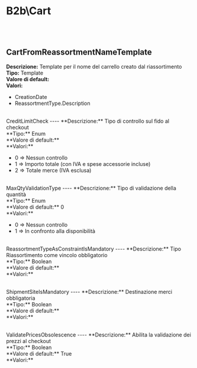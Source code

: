 # B2b\Cart

<br><br> 

CartFromReassortmentNameTemplate 
----
**Descrizione:** Template per il nome del carrello creato dal riassortimento<br>
**Tipo:** Template<br>
**Valore di default:** <br>
**Valori:**
<ul> 
<li>CreationDate</li>
<li>ReassortmentType.Description</li>
</ul><br>
CreditLimitCheck 
----
**Descrizione:** Tipo di controllo sul fido al checkout<br>
**Tipo:** Enum<br>
**Valore di default:** <br>
**Valori:**
<ul> 
<li>0 => Nessun controllo</li>
<li>1 => Importo totale (con IVA e spese accessorie incluse)</li>
<li>2 => Totale merce (IVA esclusa)</li>
</ul><br>
MaxQtyValidationType 
----
**Descrizione:** Tipo di validazione della quantità<br>
**Tipo:** Enum<br>
**Valore di default:** 0<br>
**Valori:**
<ul> 
<li>0 => Nessun controllo</li>
<li>1 => In confronto alla disponibilità</li>
</ul><br>
ReassortmentTypeAsConstraintIsMandatory 
----
**Descrizione:** Tipo Riassortimento come vincolo obbligatorio<br>
**Tipo:** Boolean<br>
**Valore di default:** <br>
**Valori:**
<ul> 
</ul><br>
ShipmentSiteIsMandatory 
----
**Descrizione:** Destinazione merci obbligatoria<br>
**Tipo:** Boolean<br>
**Valore di default:** <br>
**Valori:**
<ul> 
</ul><br>
ValidatePricesObsolescence 
----
**Descrizione:** Abilita la validazione dei prezzi al checkout<br>
**Tipo:** Boolean<br>
**Valore di default:** True<br>
**Valori:**
<ul> 
</ul><br>

